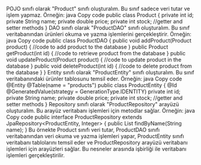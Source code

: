 POJO sınıfı olarak "Product" sınıfı oluşturalım. Bu sınıf sadece veri tutar ve işlem yapmaz. Örneğin:
java
Copy code
public class Product {
    private int id;
    private String name;
    private double price;
    private int stock;
    //getter and setter methods
}
DAO sınıfı olarak "ProductDAO" sınıfı oluşturalım. Bu sınıf veritabanından ürünleri okuma ve yazma işlemlerini gerçekleştirir. Örneğin:
java
Copy code
public class ProductDAO {
    public void addProduct(Product product) {
        //code to add product to the database
    }
    public Product getProduct(int id) {
        //code to retrieve product from the database
    }
    public void updateProduct(Product product) {
        //code to update product in the database
    }
    public void deleteProduct(int id) {
        //code to delete product from the database
    }
}
Entity sınıfı olarak "ProductEntity" sınıfı oluşturalım. Bu sınıf veritabanındaki ürünler tablosunu temsil eder. Örneğin:
java
Copy code
@Entity
@Table(name = "products")
public class ProductEntity {
    @Id
    @GeneratedValue(strategy = GenerationType.IDENTITY)
    private int id;
    private String name;
    private double price;
    private int stock;
    //getter and setter methods
}
Repository sınıfı olarak "ProductRepository" arayüzü oluşturalım. Bu arayüz veritabanı işlemleri için metodlar sağlar. Örneğin:
java
Copy code
public interface ProductRepository extends JpaRepository<ProductEntity, Integer> {
    public List<ProductEntity> findByName(String name);
}
Bu örnekte Product sınıfı veri tutar, ProductDAO sınıfı veritabanından veri okuma ve yazma işlemleri yapar, ProductEntity sınıfı veritabanı tablolarını temsil eder ve ProductRepository arayüzü veritabanı işlemleri için arayüzleri sağlar. Bu nesneler arasında işbirliği ile veritabanı işlemleri gerçekleştirilir.
